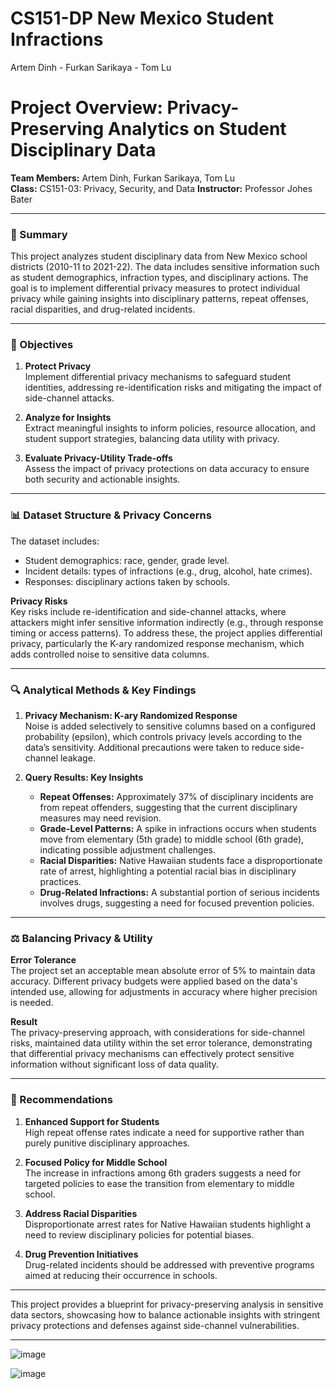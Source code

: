 # CS151-DP New Mexico Student Infractions
Artem Dinh - Furkan Sarikaya - Tom Lu


# Project Overview: Privacy-Preserving Analytics on Student Disciplinary Data

**Team Members:** Artem Dinh, Furkan Sarikaya, Tom Lu  
**Class:** CS151-03: Privacy, Security, and Data
**Instructor:** Professor Johes Bater

---

### 📄 Summary
This project analyzes student disciplinary data from New Mexico school districts (2010-11 to 2021-22). The data includes sensitive information such as student demographics, infraction types, and disciplinary actions. The goal is to implement differential privacy measures to protect individual privacy while gaining insights into disciplinary patterns, repeat offenses, racial disparities, and drug-related incidents.

---

### 🌟 Objectives
1. **Protect Privacy**  
   Implement differential privacy mechanisms to safeguard student identities, addressing re-identification risks and mitigating the impact of side-channel attacks.
   
2. **Analyze for Insights**  
   Extract meaningful insights to inform policies, resource allocation, and student support strategies, balancing data utility with privacy.
   
3. **Evaluate Privacy-Utility Trade-offs**  
   Assess the impact of privacy protections on data accuracy to ensure both security and actionable insights.

---

### 📊 Dataset Structure & Privacy Concerns
The dataset includes:
- Student demographics: race, gender, grade level.
- Incident details: types of infractions (e.g., drug, alcohol, hate crimes).
- Responses: disciplinary actions taken by schools.

**Privacy Risks**  
Key risks include re-identification and side-channel attacks, where attackers might infer sensitive information indirectly (e.g., through response timing or access patterns). To address these, the project applies differential privacy, particularly the K-ary randomized response mechanism, which adds controlled noise to sensitive data columns.

---

### 🔍 Analytical Methods & Key Findings
1. **Privacy Mechanism: K-ary Randomized Response**  
   Noise is added selectively to sensitive columns based on a configured probability (epsilon), which controls privacy levels according to the data’s sensitivity. Additional precautions were taken to reduce side-channel leakage.

2. **Query Results: Key Insights**  
   - **Repeat Offenses:** Approximately 37% of disciplinary incidents are from repeat offenders, suggesting that the current disciplinary measures may need revision.
   - **Grade-Level Patterns:** A spike in infractions occurs when students move from elementary (5th grade) to middle school (6th grade), indicating possible adjustment challenges.
   - **Racial Disparities:** Native Hawaiian students face a disproportionate rate of arrest, highlighting a potential racial bias in disciplinary practices.
   - **Drug-Related Infractions:** A substantial portion of serious incidents involves drugs, suggesting a need for focused prevention policies.

---

### ⚖️ Balancing Privacy & Utility
**Error Tolerance**  
The project set an acceptable mean absolute error of 5% to maintain data accuracy. Different privacy budgets were applied based on the data's intended use, allowing for adjustments in accuracy where higher precision is needed.

**Result**  
The privacy-preserving approach, with considerations for side-channel risks, maintained data utility within the set error tolerance, demonstrating that differential privacy mechanisms can effectively protect sensitive information without significant loss of data quality.

---

### 🔄 Recommendations
1. **Enhanced Support for Students**  
   High repeat offense rates indicate a need for supportive rather than purely punitive disciplinary approaches.

2. **Focused Policy for Middle School**  
   The increase in infractions among 6th graders suggests a need for targeted policies to ease the transition from elementary to middle school.

3. **Address Racial Disparities**  
   Disproportionate arrest rates for Native Hawaiian students highlight a need to review disciplinary policies for potential biases.

4. **Drug Prevention Initiatives**  
   Drug-related incidents should be addressed with preventive programs aimed at reducing their occurrence in schools.
---

This project provides a blueprint for privacy-preserving analysis in sensitive data sectors, showcasing how to balance actionable insights with stringent privacy protections and defenses against side-channel vulnerabilities.

---


![image](https://github.com/user-attachments/assets/6d360ca1-b0a4-4073-9305-f6b3dd294100)

![image](https://github.com/user-attachments/assets/634dc3b4-9317-4e36-95c7-5f86351e73c6)
